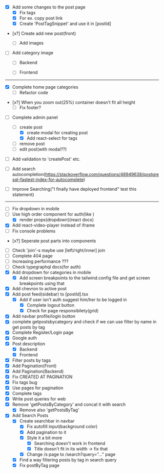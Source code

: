 

- [x] Add some changes to the post page
    - [x] Fix tags
    - [x] For ex. copy post link
    - [x] Create 'PostTagSnippet' and use it in [postId]
- [x?] Create add new post(front)

    - [ ] Add images
- [ ] Add category image 
    - [ ] Backend
    - [ ] Frontend




-----------------
- [x] Complete home page categories
   - [ ] Refactor code 

- [x?] When you zoom out(25%) container doesn't fit all height 
    - [ ] Fix footer?
- [ ] Complete admin panel
    - [ ] create post 
        - [x] create modal for creating post
        - [x] Add react-select for tags
    - [ ] remove post
    - [ ] edit post(with modal??)
- [ ] Add validation to 'createPost' etc. 
- [ ] Add search autocompletion(https://stackoverflow.com/questions/48949638/postgresql-fastest-index-for-autocomplete)

- [ ] Improve Searching("I finally have deployed frontend" test this statement) 


------------------


- [ ] Fix dropdown in mobile
- [ ] Use high order component for auth(like <Protected/>)
    - [x] render props(dropdown)(react docs)
- [x] Add react-video-player instead of iframe
- [ ] Fix console problems
- [x?] Seperate post parts into components
- [ ] Check 'join'-s maybe use [left/right/inner] join
- [ ] Complete 404 page
- [ ] Increasing performance ???
- [ ] Check typegraphql docs(for auth)
- [x] Add dropdown for categories in mobile
    - [x] Add screen breakpoints to the tailwind.config file and get screen breakpoints using that
- [x] Add chevron to active post
- [x] Add post feed(sidebar) to [postId].tsx
    - [x] Add if user isn't auth suggest him/her to be logged in
        - [x] Complete logout button 
        - [x] Check for page responsibilety(grid)    
- [x] Add navbar profile/login button
- [x] complete getpostsbycategory and check if we can use filter by name in get posts by tag
- [x] Complete Register/Login page
- [x] Google auth
- [x] Post description
    - [x] Backend
    - [x] Frontend
- [x] Filter posts by tags
- [x] Add Pagination(Front)
- [x] Add Pagination(Backend)
- [x] Fix CREATED AT PAGINATION
- [x] Fix tags bug
- [x] Use pages for pagination
- [x] Complete tags
- [x] Write post queries for web
- [x] Remove 'getPostsByCategory' and concat it with search
    - [x] Remove also 'getPostsByTag'
- [x] Add Search Posts
    - [x] Create searchbar in navbar
        - [x] Fix autofill input(background color)
        - [x] Add pagination to it
        - [x] Style it a bit more
            - [x] Searching doesn't work in frontend
            - [x] Title doesn't fit in its width -> fix that
        - [x] Change /s page to /search?query="..." page 
    - [x] Find a way filtering posts by tag in search query 
    - [x] Fix postByTag page
